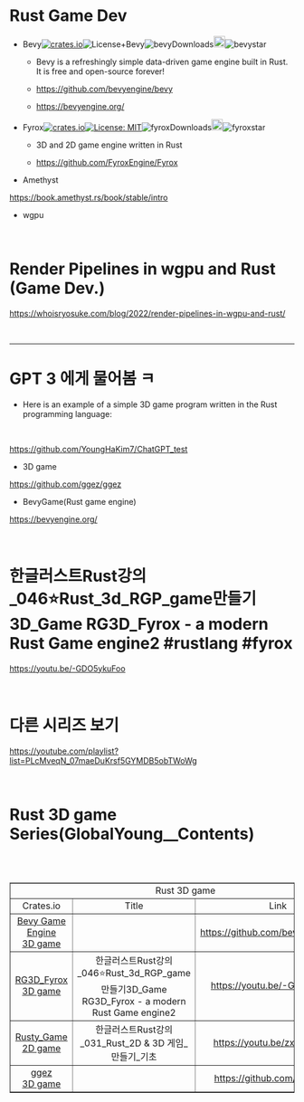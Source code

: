 # Rust Game Dev

- Bevy[![crates.io](https://img.shields.io/crates/v/bevy.svg)](https://crates.io/crates/bevy)![License+Bevy](https://img.shields.io/badge/license-MIT%2FApache-blue.svg)![bevyDownloads](https://img.shields.io/crates/d/bevy.svg)<a href="https://github.com/bevyengine/bevy/"><img alt="githubicon" width="20px" src="https://user-images.githubusercontent.com/67513038/218261031-993fc430-233f-4c30-bfe4-c0186faa608c.png" /></a>![bevystar](https://img.shields.io/github/stars/bevyengine/bevy.svg)

  - Bevy is a refreshingly simple data-driven game engine built in Rust. It is free and open-source forever!

  - https://github.com/bevyengine/bevy
  
  - https://bevyengine.org/

- Fyrox[![crates.io](https://img.shields.io/crates/v/fyrox.svg)](https://crates.io/crates/fyrox)[![License: MIT](https://img.shields.io/badge/License-MIT-yellow.svg)](https://opensource.org/licenses/MIT)![fyroxDownloads](https://img.shields.io/crates/d/fyrox.svg)<a href="https://github.com/FyroxEngine/Fyrox"><img alt="githubicon" width="20px" src="https://user-images.githubusercontent.com/67513038/218261031-993fc430-233f-4c30-bfe4-c0186faa608c.png" /></a>![fyroxstar](https://img.shields.io/github/stars/FyroxEngine/Fyrox.svg)

  - 3D and 2D game engine written in Rust

  - https://github.com/FyroxEngine/Fyrox

- Amethyst

https://book.amethyst.rs/book/stable/intro

- wgpu

<br>

# Render Pipelines in wgpu and Rust (Game Dev.)

https://whoisryosuke.com/blog/2022/render-pipelines-in-wgpu-and-rust/

<br>

<hr>


# GPT 3 에게 물어봄 ㅋ

- Here is an example of a simple 3D game program written in the Rust programming language:

<br>

https://github.com/YoungHaKim7/ChatGPT_test

- 3D game

https://github.com/ggez/ggez

- BevyGame(Rust game engine)

https://bevyengine.org/

<br>

# 한글러스트Rust강의\_046⭐️Rust_3d_RGP_game만들기3D_Game RG3D_Fyrox - a modern Rust Game engine2 #rustlang #fyrox

https://youtu.be/-GDO5ykuFoo

<br>

# 다른 시리즈 보기

https://youtube.com/playlist?list=PLcMveqN_07maeDuKrsf5GYMDB5obTWoWg

<br>

# Rust 3D game Series(GlobalYoung\_\_Contents)

<br>

<br>

<table border="1">
    <tr>
    <td colspan="3" align="center">Rust 3D game</td>
    </tr>
    <tr align="center">
        <td>Crates.io </td>
        <td>Title</td>
        <td>Link</td>
    </tr>
    <tr align="center">
        <td><a href="https://github.com/bevyengine/bevy">Bevy Game Engine<br>3D game</td></a>
        <td></td>
        <td><a href="https://github.com/bevyengine/bevy">https://github.com/bevyengine/bevy</a></td>
    </tr>
    <tr align="center">
        <td><a href="https://github.com/FyroxEngine/Fyrox">RG3D_Fyrox<br>3D game</td></a>
        <td>한글러스트Rust강의_046⭐️Rust_3d_RGP_game만들기3D_Game RG3D_Fyrox - a modern Rust Game engine2</td>
        <td><a href="https://youtu.be/-GDO5ykuFoo">https://youtu.be/-GDO5ykuFoo</a></td>
    </tr>
    <tr align="center">
        <td><a href="https://github.com/CleanCut/rusty_engine">Rusty_Game<br>2D game</td></a>
        <td>한글러스트Rust강의_031_Rust_2D & 3D 게임_만들기_기초</td>
        <td><a href="https://youtu.be/zxvtpyuMcFE">https://youtu.be/zxvtpyuMcFE</a></td>
    </tr>
    <tr align="center">
        <td><a href="https://ggez.rs/">ggez<br>3D game</td></a>
        <td></td>
        <td><a href="https://github.com/ggez/ggez">https://github.com/ggez/ggez</a></td>
    </tr>
</table>

